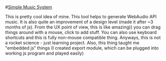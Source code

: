 #[Simple Music System](https://nottgy.github.io/einstain/SiMuS/index.html)

This is pretty cool idea of mine.
This tool helps to generate WebAudio API music.
It is also quite an improvement of a design level (made it after ~3 months of js).
From the UX point of view, this is like amazing)) you can drag things around with a mouse, click to add stuff.
You can also use keyboard shortcuts and this is fully non-mouse compatible thing.
Anyways, this is not a rocket science - just learning project.
Also, this thing taught me "embedded js" things (I created export module, which can be plugged into working js
program and played easily)
